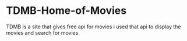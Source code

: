 # TDMB-Home-of-Movies
TDMB is a site that gives free api for movies i used that api to display the movies and search for movies.
